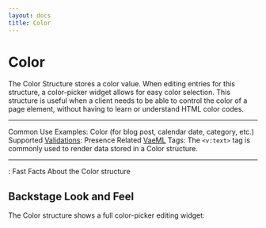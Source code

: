 ```yaml
---
layout: docs
title: Color
---
```


# Color

The Color Structure stores a color value. When editing entries for this
structure, a color-picker widget allows for easy color selection. This
structure is useful when a client needs to be able to control the color
of a page element, without having to learn or understand HTML color
codes.

  ---------------------------------------- ---------------------------------------------------------------------------------
  Common Use Examples:                     Color (for blog post, calendar date, category, etc.)
  Supported [Validations](#validations):   Presence
  Related [VaeML](#vaeml) Tags:            The `<v:text>` tag is commonly used to render data stored in a Color structure.
  ---------------------------------------- ---------------------------------------------------------------------------------

  : Fast Facts About the Color structure

## Backstage Look and Feel

The Color structure shows a full color-picker editing widget:
